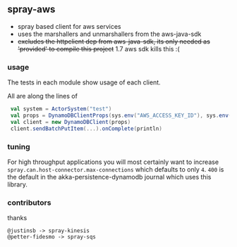 ## spray-aws

* spray based client for aws services
* uses the marshallers and unmarshallers from the aws-java-sdk
* ~~excludes the httpclient dep from aws-java-sdk, its only needed as 'provided' to compile this project~~ 1.7 aws sdk kills this :(

### usage

The tests in each module show usage of each client.

All are along the lines of

```scala
 val system = ActorSystem("test")
 val props = DynamoDBClientProps(sys.env("AWS_ACCESS_KEY_ID"), sys.env("AWS_SECRET_ACCESS_KEY"), Timeout(10 seconds), system, system)
 val client = new DynamoDBClient(props)
 client.sendBatchPutItem(...).onComplete(println)
```


### tuning

For high throughput applications you will most certainly want to increase `spray.can.host-connector.max-connections` which defaults
to only `4`. `400` is the default in the akka-persistence-dynamodb journal which uses this library.

### contributors

thanks 

```
@justinsb -> spray-kinesis
@petter-fidesmo -> spray-sqs
```
